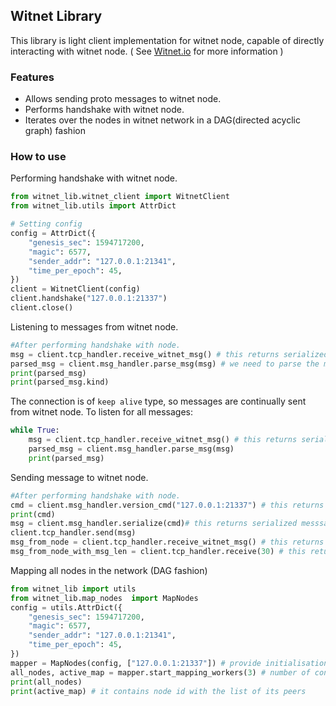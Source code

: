 ## Witnet Library

This library is light client implementation for witnet node, capable of directly interacting with witnet node. ( See [Witnet.io](https://witnet.io/) for more information )

### Features

- Allows sending proto messages to witnet node.
- Performs handshake with witnet node.
- Iterates over the nodes in witnet network in a DAG(directed acyclic graph) fashion

### How to use

Performing handshake with witnet node.

```python
from witnet_lib.witnet_client import WitnetClient
from witnet_lib.utils import AttrDict

# Setting config
config = AttrDict({
    "genesis_sec": 1594717200,
    "magic": 6577,
    "sender_addr": "127.0.0.1:21341",
    "time_per_epoch": 45,
})
client = WitnetClient(config)
client.handshake("127.0.0.1:21337")
client.close()
```

Listening to messages from witnet node.

```python
#After performing handshake with node.
msg = client.tcp_handler.receive_witnet_msg() # this returns serialized message from node
parsed_msg = client.msg_handler.parse_msg(msg) # we need to parse the message
print(parsed_msg)
print(parsed_msg.kind)
```

The connection is of `keep alive` type, so messages are continually sent from witnet node. To listen for all messages:

```python
while True:
    msg = client.tcp_handler.receive_witnet_msg() # this returns serialized message from node
    parsed_msg = client.msg_handler.parse_msg(msg)
    print(parsed_msg)
```

Sending message to witnet node.

```python
#After performing handshake with node.
cmd = client.msg_handler.version_cmd("127.0.0.1:21337") # this returns a version message
print(cmd)
msg = client.msg_handler.serialize(cmd)# this returns serialized messsage ready to be sent to node
client.tcp_handler.send(msg)
msg_from_node = client.tcp_handler.receive_witnet_msg() # this returns only one whole message from node
msg_from_node_with_msg_len = client.tcp_handler.receive(30) # this returns x bytes from connection stream
```

Mapping all nodes in the network (DAG fashion)

```python
from witnet_lib import utils
from witnet_lib.map_nodes  import MapNodes
config = utils.AttrDict({
    "genesis_sec": 1594717200,
    "magic": 6577,
    "sender_addr": "127.0.0.1:21341",
    "time_per_epoch": 45,
})
mapper = MapNodes(config, ["127.0.0.1:21337"]) # provide initialisation peers
all_nodes, active_map = mapper.start_mapping_workers(3) # number of connections allowed to be created in parallel
print(all_nodes)
print(active_map) # it contains node id with the list of its peers
```
